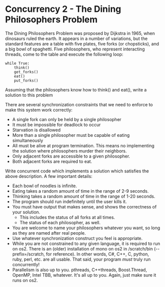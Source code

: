 # Concurrency 2 - The Dining Philosophers Problem

The Dining Philosophers Problem was proposed by Dijkstra in 1965, when dinosaurs ruled the earth. It appears in a number of variations, but the standard features are a table with five plates, five forks (or chopsticks), and a big bowl of spaghetti. Five philosophers, who represent interacting threads, come to the table and execute the following loop:

~~~~
while True:
	think()
	get_forks()
	eat()
	put_forks()
~~~~

Assuming that the philosophers know how to think() and eat(), write a solution to this problem

There are several synchronization constraints that we need to enforce to make this system work correctly:

* A single fork can only be held by a single philosopher
* It must be impossible for deadlock to occur
* Starvation is disallowed
* More than a single philosopher must be capable of eating simultaneously
* All must be alive at program termination. This means no implementing the solution where philosophers murder their neighbors.
* Only adjacent forks are accessible to a given philosopher.
* Both adjacent forks are required to eat.

Write concurrent code which implements a solution which satisfies the above description. A few important details:

* Each bowl of noodles is infinite.
* Eating takes a random amount of time in the range of 2-9 seconds.
* Thinking takes a random amount of time in the range of 1-20 seconds.
* The program should run indefinitely until the user kills it.
* You must have output that makes sense, and shows the correctness of your solution.
    * This includes the status of all forks at all times.
    * The status of each philosopher, as well.
* You are welcome to name your philosophers whatever you want, so long as they are named after real people.
* Use whatever synchronization construct you feel is appropriate.
* While you are not constrained to any given language, it is required to run on os2. There is an (older) installation of mono on os2 in /scratch/bin (--prefix=/scratch, for reference). In other words, C#, C++, C, python, ruby, perl, etc. are all usable. That said, your program *must* truly run concurrently!
* Parallelism is also up to you. pthreads, C++threads, Boost.Thread, OpenMP, Intel TBB, whatever. It's all up to you. Again, just make sure it runs on os2.
